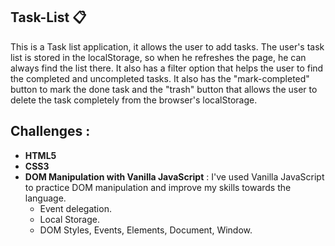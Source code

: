 ## Task-List 📋
This is a Task list application, it allows the user to add tasks. The user's task list is stored in the localStorage, so when he refreshes the page, he can always find the list there. It also has a filter option that helps the user to find the completed and uncompleted tasks. It also has the "mark-completed" button to mark the done task and the "trash" button that allows the user to delete the task completely from the browser's localStorage. 

## Challenges :
- **HTML5**
- **CSS3**
- **DOM Manipulation with Vanilla JavaScript** : I've used Vanilla JavaScript to practice DOM manipulation and improve my skills towards the language.
   - Event delegation.
   - Local Storage.
   - DOM Styles, Events, Elements, Document, Window.
